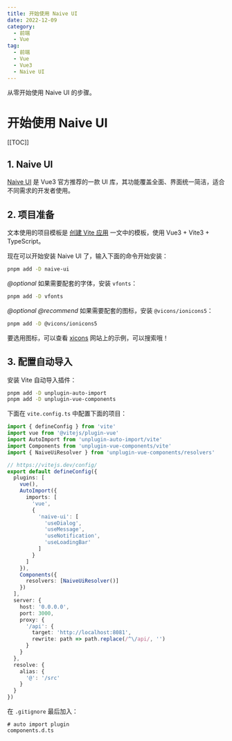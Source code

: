```yaml
---
title: 开始使用 Naive UI
date: 2022-12-09
category:
  - 前端
  - Vue
tag:
  - 前端
  - Vue
  - Vue3
  - Naive UI
---
```


从零开始使用 Naive UI 的步骤。

<!-- more -->

# 开始使用 Naive UI

[[TOC]]

## 1. Naive UI

[Naive UI](https://www.naiveui.com/zh-CN/) 是 Vue3 官方推荐的一款 UI 库，其功能覆盖全面、界面统一简洁，适合不同需求的开发者使用。

## 2. 项目准备

文本使用的项目模板是 [创建 Vite 应用](./create-vite-app.md) 一文中的模板，使用 Vue3 + Vite3 + TypeScript。

现在可以开始安装 Naive UI 了，输入下面的命令开始安装：

```bash
pnpm add -D naive-ui
```

*@optional* 如果需要配套的字体，安装 `vfonts`：

```bash
pnpm add -D vfonts
```

*@optional* *@recommend* 如果需要配套的图标，安装 `@vicons/ionicons5`：

```bash
pnpm add -D @vicons/ionicons5
```

要选用图标，可以查看 [xicons](https://xicons.org/) 网站上的示例，可以搜索哦！

## 3. 配置自动导入

安装 Vite 自动导入插件：

```bash
pnpm add -D unplugin-auto-import
pnpm add -D unplugin-vue-components
```

下面在 `vite.config.ts` 中配置下面的项目：

```ts
import { defineConfig } from 'vite'
import vue from '@vitejs/plugin-vue'
import AutoImport from 'unplugin-auto-import/vite'
import Components from 'unplugin-vue-components/vite'
import { NaiveUiResolver } from 'unplugin-vue-components/resolvers'

// https://vitejs.dev/config/
export default defineConfig({
  plugins: [
    vue(),
    AutoImport({
      imports: [
        'vue',
        {
          'naive-ui': [
            'useDialog',
            'useMessage',
            'useNotification',
            'useLoadingBar'
          ]
        }
      ]
    }),
    Components({
      resolvers: [NaiveUiResolver()]
    })
  ],
  server: {
    host: '0.0.0.0',
    port: 3000,
    proxy: {
      '/api': {
        target: 'http://localhost:8081',
        rewrite: path => path.replace(/^\/api/, '')
      }
    }
  },
  resolve: {
    alias: {
      '@': '/src'
    }
  }
})
```

在 `.gitignore` 最后加入：

```gitignore
# auto import plugin
components.d.ts
```
